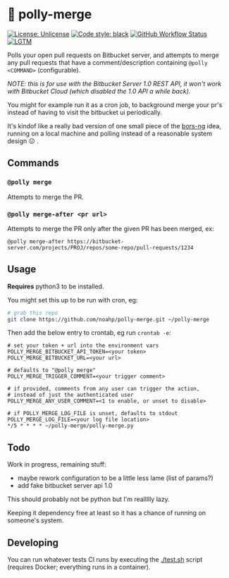 # 🦜 polly-merge

[![License:
Unlicense](https://img.shields.io/badge/license-Unlicense-blue.svg?style=for-the-badge)](http://unlicense.org/)
[![Code style:
black](https://img.shields.io/badge/code%20style-black-000000.svg?style=for-the-badge)](https://github.com/ambv/black)
[![GitHub Workflow
Status](https://img.shields.io/github/workflow/status/noahp/polly-merge/main-ci?style=for-the-badge)](https://github.com/noahp/polly-merge/actions)
[![LGTM](https://img.shields.io/lgtm/alerts/github/noahp/polly-merge?style=for-the-badge)](https://lgtm.com/projects/g/noahp/polly-merge/)

Polls your open pull requests on Bitbucket server, and attempts to merge any
pull requests that have a comment/description containing `@polly <COMMAND>`
(configurable).

_NOTE: this is for use with the Bitbucket Server 1.0 REST API, it won't work
  with Bitbucket Cloud (which disabled the 1.0 API a while back)._

You might for example run it as a cron job, to background merge your pr's
instead of having to visit the bitbucket ui periodically.

It's kindof like a really bad version of one small piece of the
[bors-ng](https://github.com/bors-ng/bors-ng) idea, running on a local machine
and polling instead of a reasonable system design 😖 .

## Commands

### `@polly merge`

Attempts to merge the PR.

### `@polly merge-after <pr url>`

Attempts to merge the PR only after the given PR has been merged, ex:

`@polly merge-after https://bitbucket-server.com/projects/PROJ/repos/some-repo/pull-requests/1234`

## Usage

**Requires** python3 to be installed.

You might set this up to be run with cron, eg:

```bash
# grab this repo
git clone https://github.com/noahp/polly-merge.git ~/polly-merge
```

Then add the below entry to crontab, eg run `crontab -e`:

```crontab
# set your token + url into the environment vars
POLLY_MERGE_BITBUCKET_API_TOKEN=<your token>
POLLY_MERGE_BITBUCKET_URL=<your url>

# defaults to "@polly merge"
POLLY_MERGE_TRIGGER_COMMENT=<your trigger comment>

# if provided, comments from any user can trigger the action,
# instead of just the authenticated user
POLLY_MERGE_ANY_USER_COMMENT=<1 to enable, or unset to disable>

# if POLLY_MERGE_LOG_FILE is unset, defaults to stdout
POLLY_MERGE_LOG_FILE=<your log file location>
*/5 * * * * ~/polly-merge/polly-merge.py
```

## Todo

Work in progress, remaining stuff:

- maybe rework configuration to be a little less lame (list of params?)
- add fake bitbucket server api 1.0

This should probably not be python but I'm reallllly lazy.

Keeping it dependency free at least so it has a chance of running on someone's
system.

## Developing

You can run whatever tests CI runs by executing the [./test.sh](test.sh) script
(requires Docker; everything runs in a container).
